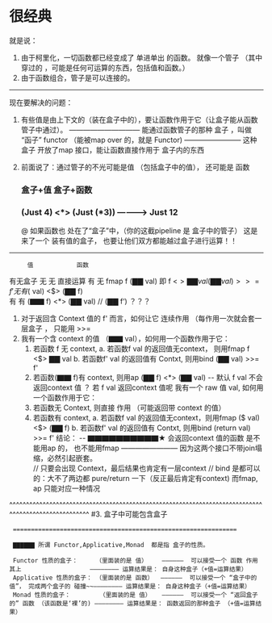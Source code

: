 # 很经典

就是说： 
1. 由于柯里化，一切函数都已经变成了 单进单出 的函数。 就像一个管子 （其中穿过的 ，可能是任何可运算的东西，包括值和函数。）
2. 由于函数组合，管子是可以连接的。

---
现在要解决的问题：
1. 有些值是由上下文的（装在盒子中的），要让函数作用于它（让盒子能从函数管子中通过）。
   —————————— 能通过函数管子的那种 盒子 ，叫做 “函子” functor   （能被map over 的，就是 Functor)
   ———————— 这种盒子 开放了map 接口，能让函数直接作用于 盒子内的东西


2. 前面说了：通过管子的不光可能是值 （包括盒子中的值）， 还可能是 函数
   ###  盒子+值        盒子+函数
   ### (Just 4) <*> (Just (*3))  ————>  Just 12

   @ 如果函数也 处在了“盒子”中，（你的这截pipeline 是 盒子中的管子）
     这是来了一个 装有值的盒子，
     也要让他们双方都能越过盒子进行运算！！




****************************************************************************************************
         值            函数
有无盒子    无            无      直接运算
          有            无       fmap f (▇▇ val)   即    f <$> ▇▇ val   
                                 (▇▇ val) >>= f'
          无            有       ($ val) <$> (▇▇ f)                 
          有            有       (▇▇ f) <*> (▇▇ val)
                                  // (▇▇ f‘)   ？？？ 

  1.  对于返回含 Context 值的 f' 而言，如何让它 连续作用 （每作用一次就会套一层盒子 ，  只能用 >>=
  2.  我有一个含 context 的值 （▇▇ val），如何用一个函数作用于它：
        1. 若函数 f 无 context,
            a. 若函数f val 的返回值无context， 则用fmap      f <$> ▇▇ val
            b. 若函数f' val 的返回值有 Contxt, 则用bind     (▇▇ val) >>= f'                             
        2. 若函数(▇▇ f)有 context,
                                            则用ap       (▇▇ f) <*> (▇▇ val)      -- 默认 f val 不会返回context 值
                                            ？ 若 f val 返回context 值呢
      我有一个 raw 值 val, 如何用一个函数作用于它：
        1. 若函数无 Context, 则直接 作用 （可能返回带 context 的值）
        2. 若函数有 context, 
            a. 若函数f val 的返回值无context，则用fmap    ($ val) <$> (▇▇ f)
            b. 若函数f' val 的返回值有 Contxt, 则用bind    (return val)  >>= f'
   结论：
       -- ▇▇▇▇▇▇▇▇▇▇★ 会返回context 值的函数 是不能用ap 的， 也不能用fmap ———————— 因为这两个接口不带join塌缩，必然引起嵌套。                                         
      // 只要会出现 Context，最后结果也肯定有一层context
      // bind 是都可以的：大不了两边都 pure/return 一下（反正最后肯定有context)
         而fmap, ap 只能对应一种情况                                             

^^^^^^^^^^^^^^^^^^^^^^^^^^^^^^^^^^^^^^^^^^^^^^^^^^^^^^^^^^^^^^^^^^^^^^^^^^^^^^^^^^^^^^^^^^^^^^^^^^^^
#3. 盒子中可能包含盒子 


     ==============================================================

     ▇▇▇▇▇▇ 所谓 Functor,Applicative,Monad  都是指 盒子的性质。

     Functor 性质的盒子：     （里面装的是 值）    ——————  可以接受一个 函数 作用其上                   ———————— 运算结果是： 自身这种盒子（+值=运算结果）
     Applicative 性质的盒子： （里面装的是 函数）  ——————  可以接受一个 “盒子中的值”， 完成两个盒子的 碰撞~~———————— 运算结果是： 自身这种盒子（+值=运算结果）
     Monad 性质的盒子：        （里面装的是 值）   ——————  可以接受一个 “返回盒子的” 函数 （该函数是‘裸’的) ———————— 运算结果是： 函数返回的那种盒子 （+值=运算结果） 